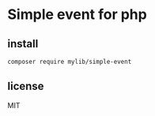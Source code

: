 # Simple event for php

## install
 
```bash
composer require mylib/simple-event
```

## license

MIT
